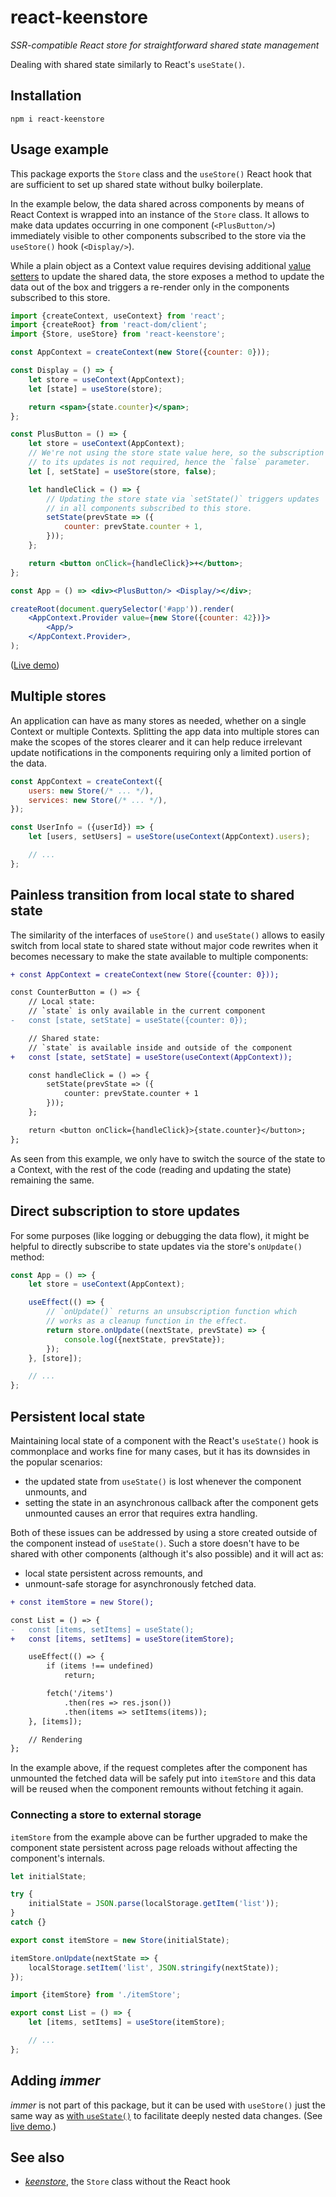 # react-keenstore

*SSR-compatible React store for straightforward shared state management*

Dealing with shared state similarly to React's `useState()`.

## Installation

```
npm i react-keenstore
```

## Usage example

This package exports the `Store` class and the `useStore()` React hook that are sufficient to set up shared state without bulky boilerplate.

In the example below, the data shared across components by means of React Context is wrapped into an instance of the `Store` class. It allows to make data updates occurring in one component (`<PlusButton/>`) immediately visible to other components subscribed to the store via the `useStore()` hook (`<Display/>`).

While a plain object as a Context value requires devising additional [value setters](https://react.dev/reference/react/useContext#updating-an-object-via-context) to update the shared data, the store exposes a method to update the data out of the box and triggers a re-render only in the components subscribed to this store.

```jsx
import {createContext, useContext} from 'react';
import {createRoot} from 'react-dom/client';
import {Store, useStore} from 'react-keenstore';

const AppContext = createContext(new Store({counter: 0}));

const Display = () => {
    let store = useContext(AppContext);
    let [state] = useStore(store);

    return <span>{state.counter}</span>;
};

const PlusButton = () => {
    let store = useContext(AppContext);
    // We're not using the store state value here, so the subscription
    // to its updates is not required, hence the `false` parameter.
    let [, setState] = useStore(store, false);

    let handleClick = () => {
        // Updating the store state via `setState()` triggers updates
        // in all components subscribed to this store.
        setState(prevState => ({
            counter: prevState.counter + 1,
        }));
    };

    return <button onClick={handleClick}>+</button>;
};

const App = () => <div><PlusButton/> <Display/></div>;

createRoot(document.querySelector('#app')).render(
    <AppContext.Provider value={new Store({counter: 42})}>
        <App/>
    </AppContext.Provider>,
);
```

([Live demo](https://codesandbox.io/s/react-keenstore-demo-npu6rb))

## Multiple stores

An application can have as many stores as needed, whether on a single Context or multiple Contexts. Splitting the app data into multiple stores can make the scopes of the stores clearer and it can help reduce irrelevant update notifications in the components requiring only a limited portion of the data.

```js
const AppContext = createContext({
    users: new Store(/* ... */),
    services: new Store(/* ... */),
});

const UserInfo = ({userId}) => {
    let [users, setUsers] = useStore(useContext(AppContext).users);

    // ...
};
```

## Painless transition from local state to shared state

The similarity of the interfaces of `useStore()` and `useState()` allows to easily switch from local state to shared state without major code rewrites when it becomes necessary to make the state available to multiple components:

```diff
+ const AppContext = createContext(new Store({counter: 0}));

const CounterButton = () => {
    // Local state:
    // `state` is only available in the current component
-   const [state, setState] = useState({counter: 0});

    // Shared state:
    // `state` is available inside and outside of the component
+   const [state, setState] = useStore(useContext(AppContext));

    const handleClick = () => {
        setState(prevState => ({
            counter: prevState.counter + 1
        }));
    };

    return <button onClick={handleClick}>{state.counter}</button>;
};
```

As seen from this example, we only have to switch the source of the state to a Context, with the rest of the code (reading and updating the state) remaining the same.

## Direct subscription to store updates

For some purposes (like logging or debugging the data flow), it might be helpful to directly subscribe to state updates via the store's `onUpdate()` method:

```js
const App = () => {
    let store = useContext(AppContext);

    useEffect(() => {
        // `onUpdate()` returns an unsubscription function which
        // works as a cleanup function in the effect.
        return store.onUpdate((nextState, prevState) => {
            console.log({nextState, prevState});
        });
    }, [store]);

    // ...
};
```

## Persistent local state

Maintaining local state of a component with the React's `useState()` hook is commonplace and works fine for many cases, but it has its downsides in the popular scenarios:

- the updated state from `useState()` is lost whenever the component unmounts, and
- setting the state in an asynchronous callback after the component gets unmounted causes an error that requires extra handling.

Both of these issues can be addressed by using a store created outside of the component instead of `useState()`. Such a store doesn't have to be shared with other components (although it's also possible) and it will act as:

- local state persistent across remounts, and
- unmount-safe storage for asynchronously fetched data.

```diff
+ const itemStore = new Store();

const List = () => {
-   const [items, setItems] = useState();
+   const [items, setItems] = useStore(itemStore);

    useEffect(() => {
        if (items !== undefined)
            return;

        fetch('/items')
            .then(res => res.json())
            .then(items => setItems(items));
    }, [items]);

    // Rendering
};
```

In the example above, if the request completes after the component has unmounted the fetched data will be safely put into `itemStore` and this data will be reused when the component remounts without fetching it again.

### Connecting a store to external storage

`itemStore` from the example above can be further upgraded to make the component state persistent across page reloads without affecting the component's internals.

```js
let initialState;

try {
    initialState = JSON.parse(localStorage.getItem('list'));
}
catch {}

export const itemStore = new Store(initialState);

itemStore.onUpdate(nextState => {
    localStorage.setItem('list', JSON.stringify(nextState));
});
```

```js
import {itemStore} from './itemStore';

export const List = () => {
    let [items, setItems] = useStore(itemStore);

    // ...
};
```

## Adding *immer*

*immer* is not part of this package, but it can be used with `useStore()` just the same way as [with `useState()`](https://immerjs.github.io/immer/example-setstate#usestate--immer) to facilitate deeply nested data changes. (See [live demo](https://codesandbox.io/s/react-keenstore-demo-with-immer-q9jykm?file=/src/PlusButton.jsx).)

## See also

- [*keenstore*](https://github.com/axtk/keenstore), the `Store` class without the React hook
